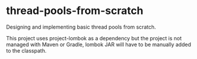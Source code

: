 # thread-pools-from-scratch
Designing and implementing basic thread pools from scratch. 

This project uses project-lombok as a dependency but the project is not managed with Maven or Gradle, lombok JAR will have to be manually added to the classpath.
